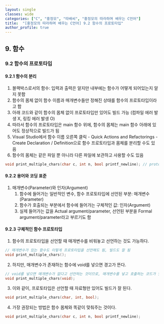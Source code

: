 ```yaml
---
layout: single
classes: wide
categories: ["C", "홍정모", "따배씨", "홍정모의 따라하며 배우는 C언어"]
title:  "[홍정모의 따라하며 배우는 C언어] 9.2 함수의 프로토타입"
author_profile: true
---
```


## 9. 함수
### 9.2 함수의 프로토타입
#### 9.2.1 함수의 분리

1. 블랙박스로서의 함수: 입력과 출력은 알지만 내부에는 함수가 어떻게 되어있는지 알지 못함
2. 함수의 몸체 없이 함수 이름과 매개변수들만 정해진 상태를 함수의 프로토타입이라고 함
3. 아래 코드와 같이 함수의 몸체 없이 프로토타입만 있어도 빌드 가능 (컴파일 에러 발생 X, 링킹 에러 발생 O)
4. 따라서 함수의 프로토타입은 main 함수 위에, 함수의 몸체는 main 함수 아래에 있어도 정상적으로 빌드가 됨
5. Visual Studio에서 함수 이름 오른쪽 클릭 - Quick Actions and Refactorings - Create Declaration / Definition으로 함수 프로토타입과 몸체를 분리할 수도 있음
6. 함수의 몸체는 같은 파일 뿐 아니라 다른 파일에 보관하고 사용할 수도 있음

```c
void print_multiple_chars(char c, int n, bool printf_newline); // prototype
```

#### 9.2.2 용어와 코딩 표준

1. 매개변수(Parameter)와 인자(Argument)
    1. 함수에 들어가는 일반적인 변수, 함수 프로토타입에 선언된 부분: 매개변수(Parameter)
    2. 함수가 호출되는 부분에서 함수에 들어가는 구체적인 값: 인자(Argument)
    3. 실제 들어가는 값을 Actual argument/parameter, 선언된 부분을 Formal argument/parameter라고 부르기도 함

#### 9.2.3 구체적인 함수 프로토타입

1. 함수의 프로토타입을 선언할 때 매개변수를 비워놓고 선언하는 것도 가능하다.

```c
// 매개변수가 있는 함수도 이렇게 프로토타입을 선언해도 됨, 빌드도 잘 됨
void print_multiple_chars();
```

2. 하지만, 매개변수가 존재하는 함수에 void를 넣으면 경고가 뜬다.

```c
// void를 넣으면 매개변수가 없다고 선언하는 것이므로, 매개변수를 넣고 호출하는 코드가 있다면 경고가 뜸
void print_multiple_chars(void);
```

3. 이와 같이, 프로토타입은 선언할 때 자료형만 있어도 빌드가 잘 된다.

```c
void print_multiple_chars(char, int, bool);
```

4. 가장 권장되는 방법은 함수 몸체와 똑같이 맞춰주는 것이다.

```c
void print_multiple_chars(char c, int n, bool printf_newline);
```
